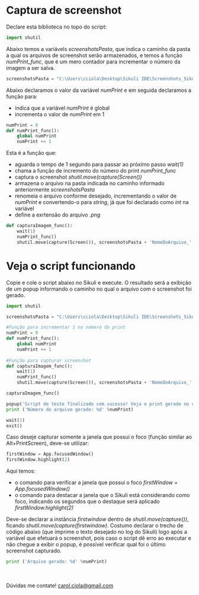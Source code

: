 # Captura de screenshot

Declare esta biblioteca no topo do script:
```python
import shutil
```
Abaixo temos a variávels <i>screenshotsPasta</i>, que indica o caminho da pasta a qual os arquivos de screenshot serão armazenados, e temos a função <i>numPrint_func</i>, que é um mero contador para incrementar o número da imagem a ser salva. 
```python
screenshotsPasta = "C:\Users\cciola\Desktop\Sikuli IDE\Screenshots_Sikuli\\"
```
Abaixo declaramos o valor da variável <i>numPrint</i> e em seguida declaramos a função para:
- indica que a variável <i>numPrint</i> é global
- incrementa o valor de <i>numPrint</i> em 1
```python
numPrint = 0
def numPrint_func():
    global numPrint 
    numPrint += 1
```
Esta é a função que:
- aguarda o tempo de 1 segundo para passar ao próximo passo <i>wait(1)</i>
- chama a função de incremento do número do print <i>numPrint_func</i>
- captura o screenshot <i>shutil.move(capture(Screen())</i>
- armazena o arquivo na pasta indicada no caminho informado anteriormente <i>screenshotsPasta</i>
- renomeia o arquivo conforme desejado, incrementando o valor de <i>numPrint</i> e convertendo-o para <i>string</i>, já que foi declarado como <i>int</i> na variável
- define a exrtensão do arquivo <i>.png</i>
```python
def capturaImagem_func():
    wait(1)
    numPrint_func()
    shutil.move(capture(Screen()), screenshotsPasta + 'NomeDoArquivo_' + (str(int(numPrint))) + '.png')
```

# Veja o script funcionando

Copie e cole o script abaixo no Sikuli e execute. O resultado será a exibição de um popup informando o caminho no qual o arquivo com o screenshot foi gerado.
```python
import shutil

screenshotsPasta = "C:\Users\cciola\Desktop\Sikuli IDE\Screenshots_Sikuli"

#Função para incrementar 1 no número do print
numPrint = 0
def numPrint_func():
    global numPrint 
    numPrint += 1
    
#Função para capturar screenshot
def capturaImagem_func():
    wait(1)
    numPrint_func()
    shutil.move(capture(Screen()), screenshotsPasta + 'NomeDoArquivo_' + (str(int(numPrint))) + '.png')

capturaImagem_func()

popup('Script de teste finalizado com sucesso! Veja o print gerado no caminho \n %s' %screenshotsPasta)
print ('Número do arquivo gerado: %d' %numPrint)

wait(1)
exit()
```
Caso deseje capturar somente a janela que possui o foco (função similar ao Alt+PrintScreen), deve-se utilizar:
```python
firstWindow = App.focusedWindow()
firstWindow.highlight(2)
```
Aqui temos:
- o comando para verificar a janela que possui o foco <i>firstWindow = App.focusedWindow()</i>
- o comando para destacar a janela que o Sikuli está considerando como foco, indicando os segundos que o destaque será aplicado <i>firstWindow.highlight(2)</i>

Deve-se declarar a instância <i>firstwindow</i> dentro de <i>shutil.move(capture())</i>, ficando <i>shutil.move(capture(firstwindow)</i>.
Costumo declarar o trecho de código abaixo (que imprime o texto desejado no log do Sikuli) logo após a variável que efetuará o screenshot, pois caso o script dê erro ao executar e não chegue a exibir o popup, é possível verificar qual foi o último screenshot capturado.
```python
print ('Arquivo gerado: %d' %numPrint)
```
<br></br>
Dúvidas me contate! carol.ciola@gmail.com
